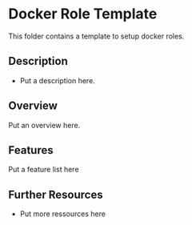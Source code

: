 # Docker Role Template

This folder contains a template to setup docker roles.

## Description

* Put a description here.

## Overview

Put an overview here.

## Features

Put a feature list here

## Further Resources

* Put more ressources here